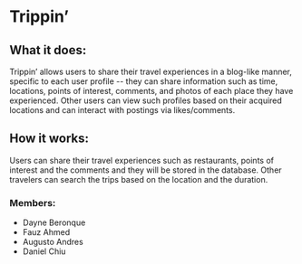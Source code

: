 # Trippin’

## What it does:
Trippin’ allows users to share their travel experiences in a blog-like manner, specific to each user profile -- they can share information such as time, locations, points of interest, comments, and photos of each place they have experienced. Other users can view such profiles based on their acquired locations and can interact with postings via likes/comments. 

## How it works:
Users can share their travel experiences such as restaurants, points of interest and the comments and they will be stored in the database. Other travelers can search the trips based on the location and the duration.



### Members:
* Dayne Beronque
* Fauz Ahmed
* Augusto Andres
* Daniel Chiu
